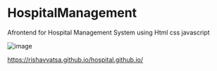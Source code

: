 # HospitalManagement
Afrontend for  Hospital Management System using Html css javascript

![image](https://user-images.githubusercontent.com/95865069/187492013-8d36a4aa-c4f4-4c94-b574-83df172f5188.png)

https://rishavvatsa.github.io/hospital.github.io/
